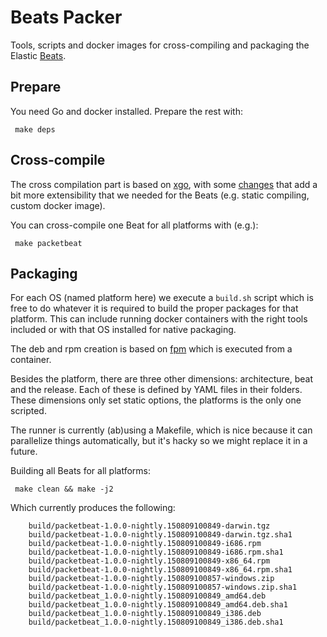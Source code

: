 # Beats Packer

Tools, scripts and docker images for cross-compiling and packaging the Elastic
[Beats](https://www.elastic.co/products/beats).

## Prepare

You need Go and docker installed. Prepare the rest with:

     make deps

## Cross-compile

The cross compilation part is based on [xgo](https://github.com/karalabe/xgo),
with some [changes](https://github.com/tsg/xgo) that add a bit more
extensibility that we needed for the Beats (e.g. static compiling, custom
docker image).

You can cross-compile one Beat for all platforms with (e.g.):

     make packetbeat

## Packaging

For each OS (named platform here) we execute a `build.sh` script which is
free to do whatever it is required to build the proper packages for that
platform. This can include running docker containers with the right tools
included or with that OS installed for native packaging.

The deb and rpm creation is based on [fpm](https://github.com/jordansissel/fpm)
which is executed from a container.

Besides the platform, there are three other dimensions: architecture,
beat and the release. Each of these is defined by YAML files in their folders.
These dimensions only set static options, the platforms is the only one
scripted.

The runner is currently (ab)using a Makefile, which is nice because it can
parallelize things automatically, but it's hacky so we might replace it in
a future.

Building all Beats for all platforms:

     make clean && make -j2

Which currently produces the following:

        build/packetbeat-1.0.0-nightly.150809100849-darwin.tgz
        build/packetbeat-1.0.0-nightly.150809100849-darwin.tgz.sha1
        build/packetbeat-1.0.0-nightly.150809100849-i686.rpm
        build/packetbeat-1.0.0-nightly.150809100849-i686.rpm.sha1
        build/packetbeat-1.0.0-nightly.150809100849-x86_64.rpm
        build/packetbeat-1.0.0-nightly.150809100849-x86_64.rpm.sha1
        build/packetbeat-1.0.0-nightly.150809100857-windows.zip
        build/packetbeat-1.0.0-nightly.150809100857-windows.zip.sha1
        build/packetbeat_1.0.0-nightly.150809100849_amd64.deb
        build/packetbeat_1.0.0-nightly.150809100849_amd64.deb.sha1
        build/packetbeat_1.0.0-nightly.150809100849_i386.deb
        build/packetbeat_1.0.0-nightly.150809100849_i386.deb.sha1
